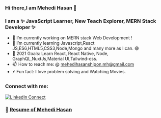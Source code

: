 ### Hi there,I am Mehedi Hasan 👋



### I am a  ✨ JavaScript Learner, New Teach Explorer, MERN Stack Developer ✨

- 🔭 I’m currently working on MERN stack Web Development !
- 🌱 I’m currently learning Javascript,React JS,ES6,HTML5,CSS3,Node,Mongo and many more as I can. :smile:
- 👯 2021 Goals: Learn React, React Native, Node, GraphQL,NuxtJs,Material UI,Tailwind-css.
- 📫 How to reach me: @ mehedihasanshipon.mh@gmail.com
- ⚡ Fun fact: I love problem solving and Watching Movies.

### Connect with me:
[![LinkedIn Connect](https://img.shields.io/badge/%20-Connect-black?color=14171A&labelColor=212121&logo=linkedin&logoColor=ffffff)](https://www.linkedin.com/in/mehedi-hasan-shipon/)

### 📑 [Resume of Mehedi Hasan](https://drive.google.com/file/d/1tp8l9hFHk5S2M8voFL0OYjhssEgR8ARW/view?usp=sharing)
